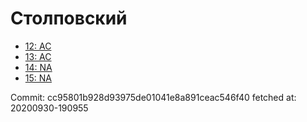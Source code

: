 # Столповский
- [12: AC](12.md)
- [13: AC](13.md)
- [14: NA](14.md)
- [15: NA](15.md)

Commit: cc95801b928d93975de01041e8a891ceac546f40
 fetched at: 20200930-190955
